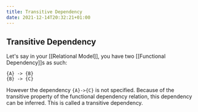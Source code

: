 ```yaml
---
title: Transitive Dependency
date: 2021-12-14T20:32:21+01:00
---
```

## Transitive Dependency
Let's say in your [[Relational Model]], you have two [[Functional Dependency]]s as such:

```
{A} -> {B}
{B} -> {C}
```
However the dependency `{A}->{C}` is not specified. Because of the transitive property of the functional dependency relation, this dependency can be inferred. This is called a transitive dependency.
